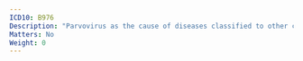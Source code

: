 ```yaml
---
ICD10: B976
Description: "Parvovirus as the cause of diseases classified to other chapters"
Matters: No
Weight: 0
---
```


